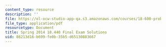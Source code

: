 ```yaml
---
content_type: resource
description: ''
file: https://ol-ocw-studio-app-qa.s3.amazonaws.com/courses/18-600-probability-and-random-variables-fall-2019/86213d16b699fe0b35b5d65130883667_MIT18_600F19_final_2014_soln.pdf
file_type: application/pdf
resourcetype: Document
title: Spring 2014 18.440 Final Exam Solutions
uid: 86213d16-b699-fe0b-35b5-d65130883667
---
```

